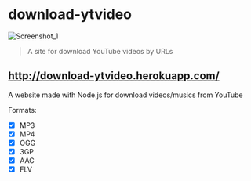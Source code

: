 # download-ytvideo

![Screenshot_1](https://user-images.githubusercontent.com/62776404/94369238-f0487a00-00be-11eb-9258-fb5c7a9f702c.png)

> A site for download YouTube videos by URLs

## http://download-ytvideo.herokuapp.com/

A website made with Node.js for download videos/musics from YouTube

Formats:
- [x] MP3
- [x] MP4
- [x] OGG
- [x] 3GP
- [x] AAC
- [x] FLV
